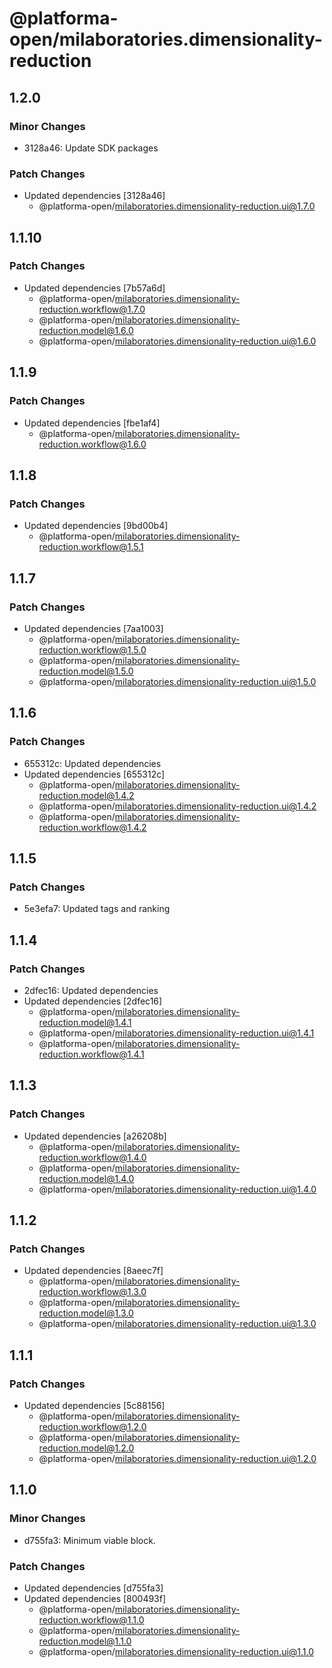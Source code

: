 # @platforma-open/milaboratories.dimensionality-reduction

## 1.2.0

### Minor Changes

- 3128a46: Update SDK packages

### Patch Changes

- Updated dependencies [3128a46]
  - @platforma-open/milaboratories.dimensionality-reduction.ui@1.7.0

## 1.1.10

### Patch Changes

- Updated dependencies [7b57a6d]
  - @platforma-open/milaboratories.dimensionality-reduction.workflow@1.7.0
  - @platforma-open/milaboratories.dimensionality-reduction.model@1.6.0
  - @platforma-open/milaboratories.dimensionality-reduction.ui@1.6.0

## 1.1.9

### Patch Changes

- Updated dependencies [fbe1af4]
  - @platforma-open/milaboratories.dimensionality-reduction.workflow@1.6.0

## 1.1.8

### Patch Changes

- Updated dependencies [9bd00b4]
  - @platforma-open/milaboratories.dimensionality-reduction.workflow@1.5.1

## 1.1.7

### Patch Changes

- Updated dependencies [7aa1003]
  - @platforma-open/milaboratories.dimensionality-reduction.workflow@1.5.0
  - @platforma-open/milaboratories.dimensionality-reduction.model@1.5.0
  - @platforma-open/milaboratories.dimensionality-reduction.ui@1.5.0

## 1.1.6

### Patch Changes

- 655312c: Updated dependencies
- Updated dependencies [655312c]
  - @platforma-open/milaboratories.dimensionality-reduction.model@1.4.2
  - @platforma-open/milaboratories.dimensionality-reduction.ui@1.4.2
  - @platforma-open/milaboratories.dimensionality-reduction.workflow@1.4.2

## 1.1.5

### Patch Changes

- 5e3efa7: Updated tags and ranking

## 1.1.4

### Patch Changes

- 2dfec16: Updated dependencies
- Updated dependencies [2dfec16]
  - @platforma-open/milaboratories.dimensionality-reduction.model@1.4.1
  - @platforma-open/milaboratories.dimensionality-reduction.ui@1.4.1
  - @platforma-open/milaboratories.dimensionality-reduction.workflow@1.4.1

## 1.1.3

### Patch Changes

- Updated dependencies [a26208b]
  - @platforma-open/milaboratories.dimensionality-reduction.workflow@1.4.0
  - @platforma-open/milaboratories.dimensionality-reduction.model@1.4.0
  - @platforma-open/milaboratories.dimensionality-reduction.ui@1.4.0

## 1.1.2

### Patch Changes

- Updated dependencies [8aeec7f]
  - @platforma-open/milaboratories.dimensionality-reduction.workflow@1.3.0
  - @platforma-open/milaboratories.dimensionality-reduction.model@1.3.0
  - @platforma-open/milaboratories.dimensionality-reduction.ui@1.3.0

## 1.1.1

### Patch Changes

- Updated dependencies [5c88156]
  - @platforma-open/milaboratories.dimensionality-reduction.workflow@1.2.0
  - @platforma-open/milaboratories.dimensionality-reduction.model@1.2.0
  - @platforma-open/milaboratories.dimensionality-reduction.ui@1.2.0

## 1.1.0

### Minor Changes

- d755fa3: Minimum viable block.

### Patch Changes

- Updated dependencies [d755fa3]
- Updated dependencies [800493f]
  - @platforma-open/milaboratories.dimensionality-reduction.workflow@1.1.0
  - @platforma-open/milaboratories.dimensionality-reduction.model@1.1.0
  - @platforma-open/milaboratories.dimensionality-reduction.ui@1.1.0
